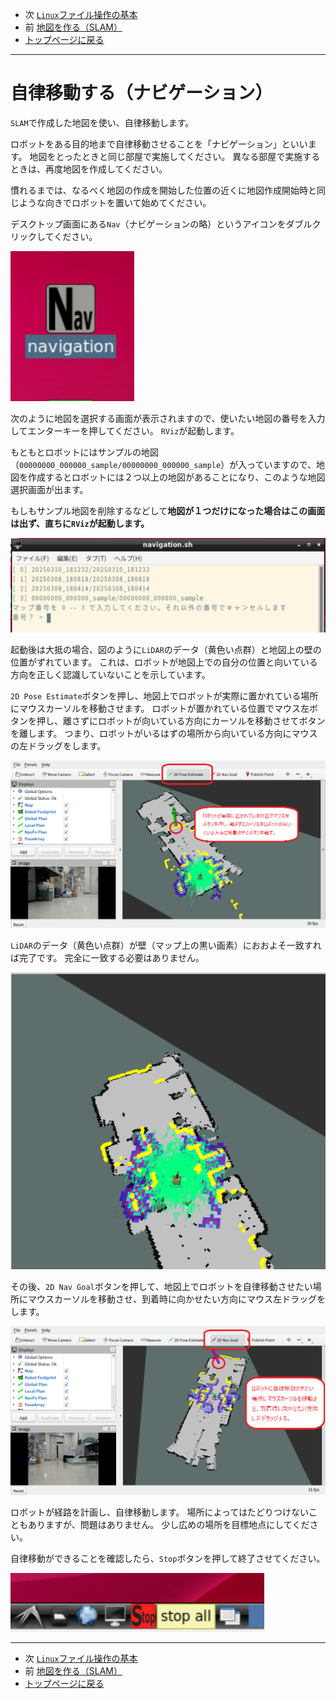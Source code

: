 - 次 [`Linux`ファイル操作の基本](./file.md)
- 前 [地図を作る（SLAM）](./slam.md)
- [トップページに戻る](../README.md)

---

# 自律移動する（ナビゲーション）

`SLAM`で作成した地図を使い、自律移動します。

ロボットをある目的地まで自律移動させることを「ナビゲーション」といいます。
地図をとったときと同じ部屋で実施してください。
異なる部屋で実施するときは、再度地図を作成してください。

慣れるまでは、なるべく地図の作成を開始した位置の近くに地図作成開始時と同じような向きでロボットを置いて始めてください。

デスクトップ画面にある`Nav`（ナビゲーションの略）というアイコンをダブルクリックしてください。

![2025-03-08_180654.png](../images/2025-03-08_180654.png)

次のように地図を選択する画面が表示されますので、使いたい地図の番号を入力してエンターキーを押してください。
`RViz`が起動します。

もともとロボットにはサンプルの地図（`00000000_000000_sample/00000000_000000_sample`）が入っていますので、地図を作成するとロボットには２つ以上の地図があることになり、このような地図選択画面が出ます。

もしもサンプル地図を削除するなどして**地図が１つだけになった場合はこの画面は出ず、直ちに`RViz`が起動します。**

![2025-03-08_180844.png](../images/2025-03-08_180844.png)

起動後は大抵の場合、図のように`LiDAR`のデータ（黄色い点群）と地図上の壁の位置がずれています。
これは、ロボットが地図上での自分の位置と向いている方向を正しく認識していないことを示しています。

`2D Pose Estimate`ボタンを押し、地図上でロボットが実際に置かれている場所にマウスカーソルを移動させます。
ロボットが置かれている位置でマウス左ボタンを押し、離さずにロボットが向いている方向にカーソルを移動させてボタンを離します。
つまり、ロボットがいるはずの場所から向いている方向にマウスの左ドラッグをします。

![2025-03-08_18-20-28.png](../images/2025-03-08_18-20-28.png)

`LiDAR`のデータ（黄色い点群）が壁（マップ上の黒い画素）におおよそ一致すれば完了です。
完全に一致する必要はありません。

![2025-03-08_182759.png](../images/2025-03-08_182759.png)

その後、`2D Nav Goal`ボタンを押して、地図上でロボットを自律移動させたい場所にマウスカーソルを移動させ、到着時に向かせたい方向にマウス左ドラッグをします。

![2025-03-08_18-30-42_mod.png](../images/2025-03-08_18-30-42_mod.png)

ロボットが経路を計画し、自律移動します。
場所によってはたどりつけないこともありますが、問題はありません。
少し広めの場所を目標地点にしてください。

自律移動ができることを確認したら、`Stop`ボタンを押して終了させてください。

![2025-03-08_175253.png](../images/2025-03-08_175253.png)

---

- 次 [`Linux`ファイル操作の基本](./file.md)
- 前 [地図を作る（SLAM）](./slam.md)
- [トップページに戻る](../README.md)
